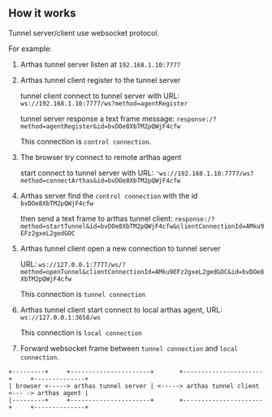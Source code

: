 ## How it works

Tunnel server/client use websocket protocol.

For example:

1. Arthas tunnel server listen at `192.168.1.10:7777`

2. Arthas tunnel client register to the tunnel server

   tunnel client connect to tunnel server with URL: `ws://192.168.1.10:7777/ws?method=agentRegister`

   tunnel server response a text frame message: `response:/?method=agentRegister&id=bvDOe8XbTM2pQWjF4cfw`

   This connection is `control connection`.

3. The browser try connect to remote arthas agent

   start connect to tunnel server with URL: `'ws://192.168.1.10:7777/ws?method=connectArthas&id=bvDOe8XbTM2pQWjF4cfw`

4. Arthas server find the `control connection` with the id `bvDOe8XbTM2pQWjF4cfw`
   
   then send a text frame to arthas tunnel client: `response:/?method=startTunnel&id=bvDOe8XbTM2pQWjF4cfw&clientConnectionId=AMku9EFz2gxeL2gedGOC`

5. Arthas tunnel client open a new connection to tunnel server

   URL: `ws://127.0.0.1:7777/ws/?method=openTunnel&clientConnectionId=AMku9EFz2gxeL2gedGOC&id=bvDOe8XbTM2pQWjF4cfw`
   
   This connection is `tunnel connection`

6. Arthas tunnel client start connect to local arthas agent, URL: `ws://127.0.0.1:3658/ws`

   This connection is `local connection`

7. Forward websocket frame between `tunnel connection` and `local connection`.

```
+---------+     +----------------------+       +----------------------+     +--------------+
| browser <-----> arthas tunnel server | <-----> arthas tunnel client <--- -> arthas agent |
|---------+     +----------------------+       +----------------------+     +--------------+
```
